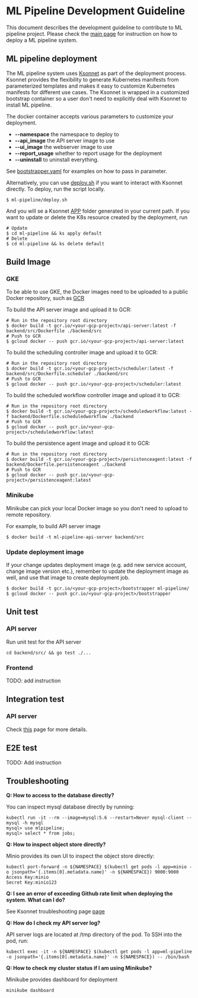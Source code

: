 # ML Pipeline Development Guideline

This document describes the development guideline to contribute to ML pipeline project. Please check the [main page](https://github.com/googleprivate/ml/blob/master/README.md) for instruction on how to deploy a ML pipeline system.

## ML pipeline deployment

The ML pipeline system uses [Ksonnet](https://ksonnet.io/) as part of the deployment process.
Ksonnet provides the flexibility to generate Kubernetes manifests from parameterized templates and
makes it easy to customize Kubernetes manifests for different use cases.
The Ksonnet is wrapped in a customized bootstrap container so a user don't need to explicitly deal
with Ksonnet to install ML pipeline.

The docker container accepts various parameters to customize your deployment.
- **--namespace** the namespace to deploy to
- **--api_image** the API server image to use
- **--ui_image** the webserver image to use
- **--report_usage** whether to report usage for the deployment
- **--uninstall** to uninstall everything.

See [bootstrapper.yaml](https://github.com/googleprivate/ml/blob/master/bootstrapper.yaml) for examples on how to pass in parameter.

Alternatively, you can use [deploy.sh](https://github.com/googleprivate/ml/blob/master/ml-pipeline/deploy.sh) if you want to interact with Ksonnet directly.
To deploy, run the script locally.
```
$ ml-pipeline/deploy.sh
```
And you will se a Ksonnet [APP](https://ksonnet.io/docs/concepts#application) folder generated in your current path. If you want to update or delete the K8s resource created by the deployment, run
```
# Update
$ cd ml-pipeline && ks apply default
# Delete
$ cd ml-pipeline && ks delete default
```


## Build Image

### GKE
To be able to use GKE, the Docker images need to be uploaded to a public Docker repository, such as [GCR](https://cloud.google.com/container-registry/)

To build the API server image and upload it to GCR: 
````
# Run in the repository root directory 
$ docker build -t gcr.io/<your-gcp-project>/api-server:latest -f backend/src/Dockerfile ./backend/src
# Push to GCR
$ gcloud docker -- push gcr.io/<your-gcp-project>/api-server:latest
````

To build the scheduling controller image and upload it to GCR: 
````
# Run in the repository root directory 
$ docker build -t gcr.io/<your-gcp-project>/scheduler:latest -f backend/src/Dockerfile.scheduler ./backend/src
# Push to GCR
$ gcloud docker -- push gcr.io/<your-gcp-project>/scheduler:latest
````

To build the scheduled workflow controller image and upload it to GCR: 
````
# Run in the repository root directory 
$ docker build -t gcr.io/<your-gcp-project>/scheduledworkflow:latest -f backend/Dockerfile.scheduledworkflow ./backend
# Push to GCR
$ gcloud docker -- push gcr.io/<your-gcp-project>/scheduledworkflow:latest
````

To build the persistence agent image and upload it to GCR: 
````
# Run in the repository root directory 
$ docker build -t gcr.io/<your-gcp-project>/persistenceagent:latest -f backend/Dockerfile.persistenceagent ./backend
# Push to GCR
$ gcloud docker -- push gcr.io/<your-gcp-project>/persistenceagent:latest
````

### Minikube
Minikube can pick your local Docker image so you don't need to upload to remote repository.

For example, to build API server image  
```
$ docker build -t ml-pipeline-api-server backend/src
```

### Update deployment image
If your change updates deployment image (e.g. add new service account, change image version etc.),
remember to update the deployment image as well, and use that image to create deployment job.
```
$ docker build -t gcr.io/<your-gcp-project>/bootstrapper ml-pipeline/
$ gcloud docker -- push gcr.io/<your-gcp-project>/bootstrapper
```

## Unit test

### API server
Run unit test for the API server
```
cd backend/src/ && go test ./...
```
### Frontend
TODO: add instruction

## Integration test

### API server
Check [this](https://github.com/googleprivate/ml/blob/master/test/apiserver/README.md) page for more details.

## E2E test
TODO: Add instruction


## Troubleshooting

**Q: How to access to the database directly?**

You can inspect mysql database directly by running:
```
kubectl run -it --rm --image=mysql:5.6 --restart=Never mysql-client -- mysql -h mysql
mysql> use mlpipeline;
mysql> select * from jobs;
```

**Q: How to inspect object store directly?**

Minio provides its own UI to inspect the object store directly:
```
kubectl port-forward -n ${NAMESPACE} $(kubectl get pods -l app=minio -o jsonpath='{.items[0].metadata.name}' -n ${NAMESPACE}) 9000:9000
Access Key:minio
Secret Key:minio123
```

**Q: I see an error of exceeding Github rate limit when deploying the system. What can I do?**

See Ksonnet troubleshooting page [page](https://github.com/ksonnet/ksonnet/blob/master/docs/troubleshooting.md#github-rate-limiting-errors)

**Q: How do I check my API server log?**

API server logs are located at /tmp directory of the pod. To SSH into the pod, run:
```
kubectl exec -it -n ${NAMESPACE} $(kubectl get pods -l app=ml-pipeline -o jsonpath='{.items[0].metadata.name}' -n ${NAMESPACE}) -- /bin/bash
```

**Q: How to check my cluster status if I am using Minikube?**  

Minikube provides dashboard for deployment
```
minikube dashboard
```

